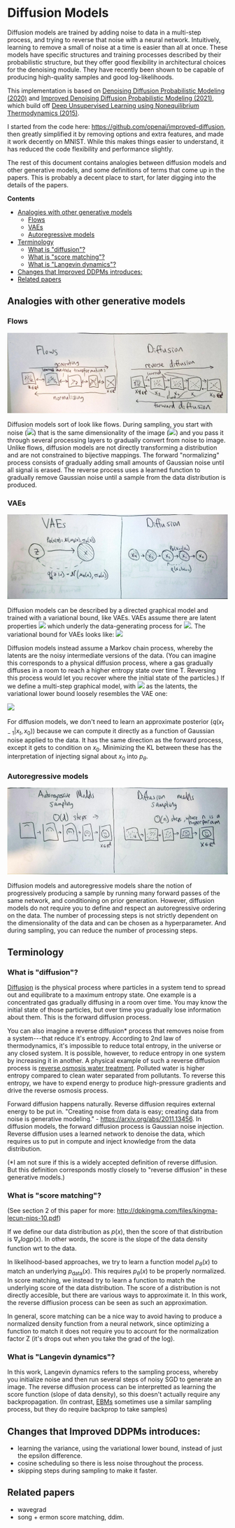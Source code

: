 # Diffusion Models

Diffusion models are trained by adding noise to data in a multi-step process, and trying to reverse that noise with a neural network. 
Intuitively, learning to remove a small of noise at a time is easier than all at once.
These models have specific structures and training processes described by their probabilistic structure,
but they offer good flexibility in architectural choices for the denoising module.
They have recently been shown to be capable of producing high-quality samples and good log-likelihoods.

This implementation is based on [Denoising Diffusion Probabilistic Modeling (2020)](https://arxiv.org/pdf/2006.11239.pdf)
and [Improved Denoising Diffusion Probabilistic Modeling (2021)](https://arxiv.org/pdf/2102.09672.pdf), which build off
[Deep Unsupervised Learning using Nonequilibrium Thermodynamics (2015)](https://arxiv.org/pdf/1503.03585.pdf).

I started from the code here: https://github.com/openai/improved-diffusion,
then greatly simplified it by removing options and extra features, and made it work decently on MNIST.
While this makes things easier to understand, it has reduced the code flexibility and performance slightly.

The rest of this document contains analogies between diffusion models and other generative models, and
some definitions of terms that come up in the papers. This is probably a decent place to start, 
for later digging into the details of the papers.

**Contents**
- [Analogies with other generative models](#analogies-with-other-generative-models)
  - [Flows](#flows)
  - [VAEs](#vaes)
  - [Autoregressive models](#autoregressive-models)
- [Terminology](#terminology)
  - [What is "diffusion"?](#what-is-diffusion)
  - [What is "score matching"?](#what-is-score-matching)
  - [What is "Langevin dynamics"?](#what-is-langevin-dynamics)
- [Changes that Improved DDPMs introduces:](#changes-that-improved-ddpms-introduces)
- [Related papers](#related-papers)

## Analogies with other generative models
### Flows
<!--

TODO: once I can sample from flows and diffusion models, I should make this diagram with
real images. Drawing something to approximate them is not great. It could be a placeholder, better than nothing...

-->
![diagram of flows vs. diffusion models](../../assets/flow_ddpm_draw.jpg)

Diffusion models sort of look like flows. During sampling, you start with noise (<img src="https://render.githubusercontent.com/render/math?math=x_T">) that is the same dimensionality of the image (<img src="https://render.githubusercontent.com/render/math?math=x_0">)
and you pass it through several processing layers to gradually convert from noise to image.
Unlike flows, diffusion models are not directly transforming a distribution and are not constrained to bijective mappings.
The forward "normalizing" process consists of gradually adding small amounts of Gaussian noise until all signal is erased.
The reverse process uses a learned function to gradually remove Gaussian noise until a sample from the data distribution is produced. 

### VAEs
![diagram of vaes vs. diffusion models, graphical model](../../assets/vae_ddpm_draw.jpg)

Diffusion models can be described by a directed graphical model and trained with a variational bound, like VAEs.
VAEs assume there are latent properties <img src="https://render.githubusercontent.com/render/math?math=z"> which underly the data-generating process for <img src="https://render.githubusercontent.com/render/math?math=x">.
The variational bound for VAEs looks like: 
<img src="https://render.githubusercontent.com/render/math?math=L^{\text{VAE}}_{\text{VLB}} = \underbrace{-log p_\theta(x|z)}_\text{reconstruction} + \underbrace{KL(q_\phi(z|x) || p(z))}_{\sim \text{regularize encoder, make it possible to sample z}}">

Diffusion models instead assume a Markov chain process, whereby the latents
are the noisy intermediate versions of the data.
(You can imagine this corresponds to a physical diffusion process, where a gas
gradually diffuses in a room to reach a higher entropy state over time T.
Reversing this process would let you recover where the initial state of the particles.)
If we define a multi-step graphical model, with <img src="https://render.githubusercontent.com/render/math?math=x_{T}, x_{T-1}, ... x_{1}"> as the latents,
the variational lower bound loosely resembles the VAE one:

<img src="https://render.githubusercontent.com/render/math?math=L^{\text{Diffusion}}_{\text{VLB}} = \underbrace{-log p_\theta(x_0|x_1)}_{\text{reconstruction}} + \underbrace{\sum_{t=1}^{T} KL(q(x_{t-1}|x_t, x_0) || p_\theta(x_{t-1}|x_t))}_{\sim \text{inject noisy information from data to train network}} + \underbrace{KL(q(x_T|x_0) || p(x_T))}_\text{negligible. q(x_T|x_0) is pure noise}">

For diffusion models, we don't need to learn an approximate posterior $(q(x_{t-1}|x_t,x_0))$ because we can compute it directly as a function of Gaussian noise applied to the data. It has the same direction as the forward process, except it gets to condition on $x_0$. Minimizing the KL between these has the interpretation of injecting signal about $x_0$ into $p_\theta$.

### Autoregressive models
![diagram of autoregressive property, or sampling process for autoregs and diffusion processes.](../../assets/autoreg_ddpm_draw.jpg)

Diffusion models and autoregressive models share the notion of progressively producing a sample by running many forward
passes of the same network, and conditioning on prior generation.
However, diffusion models do not require you to define and respect an autoregressive ordering on the data.
The number of processing steps is not strictly dependent on the dimensionality of the data and can be chosen as a hyperparameter.
And during sampling, you can reduce the number of processing steps. 

## Terminology

### What is "diffusion"?

[Diffusion](https://en.wikipedia.org/wiki/Molecular_diffusion) is the physical process where particles in a system tend to spread out and equilibrate to a maximum entropy state.
One example is a concentrated gas gradually diffusing in a room over time. You may know the initial state of those
particles, but over time you gradually lose information about them. This is the forward diffusion process.

You can also imagine a reverse diffusion* process that removes noise from a system---that reduce it's entropy.
According to 2nd law of thermodynamics, it's impossible to reduce total entropy, in the universe or any closed system.
It is possible, however, to reduce entropy in one system by increasing it in another.
A physical example of such a reverse diffusion process is [reverse osmosis water treatment](https://youtu.be/4RDA_B_dRQ0).
Polluted water is higher entropy compared to clean water separated from pollutants.
To reverse this entropy, we have to expend energy to produce high-pressure gradients and drive the reverse osmosis process.

Forward diffusion happens naturally. Reverse diffusion requires external energy to be put in.
"Creating noise from data is easy; creating data from noise is generative modeling." - https://arxiv.org/abs/2011.13456.
In diffusion models, the forward diffusion process is Gaussian noise injection.
Reverse diffusion uses a learned network to denoise the data, which requires us to put in compute and inject knowledge from the data distribution.

(*I am not sure if this is a widely accepted definition of reverse diffusion. But this definition
corresponds mostly closely to "reverse diffusion" in these generative models.)

### What is "score matching"?

(See section 2 of this paper for more: http://dpkingma.com/files/kingma-lecun-nips-10.pdf)

If we define our data distribution as $p(x)$, then the score of that distribution is $\nabla_x log p(x)$. In other words, the score is the slope of the data density function wrt to the data.

In likelihood-based approaches, we try to learn a function model $p_\theta(x)$ to match an underlying $p_\text{data}(x)$. This requires $p_\theta(x)$ to be properly normalized. In score matching, we instead try to learn a function to match the underlying score of the data distribution.
The score of a distribution is not directly accesible, but there are various ways to approximate it.
In this work, the reverse diffiusion process can be seen as such an approximation.

In general, score matching can be a nice way to avoid having to produce a normalized density function from a neural network,
since optimizing a function to match it does not require you to account for the normalization factor Z (it's drops out when you take the grad of the log).

### What is "Langevin dynamics"?

In this work, Langevin dynamics refers to the sampling process, whereby
you initialize noise and then run several steps of noisy SGD to generate an image.
The reverse diffusion process can be interpretted as learning the score function (slope of data density),
so this doesn't actually require any backpropagation.
(In contrast, [EBMs](https://openai.com/blog/energy-based-models/) sometimes use a similar sampling process, but they do require backprop to take samples)

## Changes that Improved DDPMs introduces:
- learning the variance, using the variational lower bound,  instead of just the epsilon difference.
- cosine scheduling so there is less noise throughout the process.
- skipping steps during sampling to make it faster.

## Related papers
- wavegrad
- song + ermon score matching, ddim.

